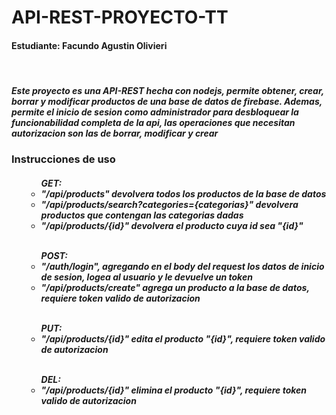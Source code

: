 # API-REST-PROYECTO-TT

<h4> Estudiante: Facundo Agustin Olivieri</h4>
<br>
<h5> Este proyecto es una API-REST hecha con nodejs, permite obtener, crear, borrar y modificar productos de una base de datos de firebase. Ademas, permite el inicio de sesion como administrador para desbloquear la funcionabilidad completa de la api, las operaciones que necesitan autorizacion son las de borrar, modificar y crear</h5>

<h3> Instrucciones de uso </h3>
<h5><ul>
  <ul>GET:
    <li>"/api/products" devolvera todos los productos de la base de datos</li>
    <li>"/api/products/search?categories={categorias}" devolvera productos que contengan las categorias dadas</li>
    <li>"/api/products/{id}" devolvera el producto cuya id sea "{id}"</li>
  </ul>
  <br>
  <ul>POST:
    <li>"/auth/login", agregando en el body del request los datos de inicio de sesion, logea al usuario y le devuelve un token</li>
    <li>"/api/products/create" agrega un producto a la base de datos, requiere token valido de autorizacion</li>
  </ul>
  <br>
  <ul>PUT:
    <li>"/api/products/{id}" edita el producto "{id}", requiere token valido de autorizacion</li>
  </ul>
  <br>
  <ul>DEL:
    <li>"/api/products/{id}" elimina el producto "{id}", requiere token valido de autorizacion</li>
  </ul>
</ul></h5>
